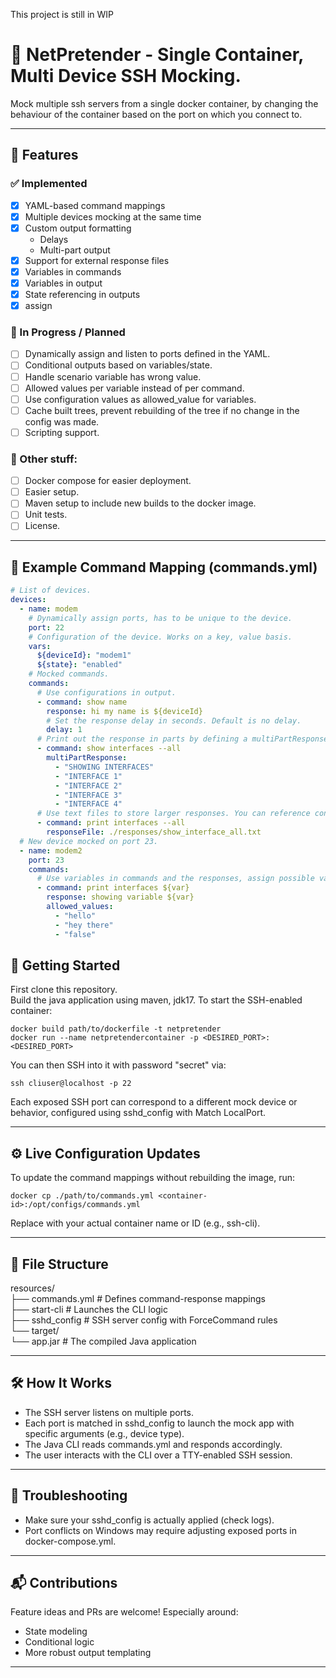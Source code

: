 This project is still in WIP

# 🧪 NetPretender - Single Container, Multi Device SSH Mocking.

Mock multiple ssh servers from a single docker container, by changing the behaviour of the container based on the port on which you connect to.

---

## 📜 Features

### ✅ Implemented

- [x] YAML-based command mappings
- [x] Multiple devices mocking at the same time
- [x] Custom output formatting
  - Delays
  - Multi-part output
- [x] Support for external response files
- [x] Variables in commands
- [x] Variables in output
- [x] State referencing in outputs
- [x] assign

### 🔧 In Progress / Planned

- [ ] Dynamically assign and listen to ports defined in the YAML.
- [ ] Conditional outputs based on variables/state.
- [ ] Handle scenario variable has wrong value.
- [ ] Allowed values per variable instead of per command.
- [ ] Use configuration values as allowed_value for variables.
- [ ] Cache built trees, prevent rebuilding of the tree if no change in the config was made.
- [ ] Scripting support.

### 🔧 Other stuff:

- [ ] Docker compose for easier deployment.
- [ ] Easier setup.
- [ ] Maven setup to include new builds to the docker image.
- [ ] Unit tests.
- [ ] License.

---

## 🧪 Example Command Mapping (commands.yml)
```yaml
# List of devices.
devices:
  - name: modem
    # Dynamically assign ports, has to be unique to the device.
    port: 22
    # Configuration of the device. Works on a key, value basis.
    vars:
      ${deviceId}: "modem1"
      ${state}: "enabled"
    # Mocked commands.
    commands:
      # Use configurations in output.
      - command: show name
        response: hi my name is ${deviceId}
        # Set the response delay in seconds. Default is no delay.
        delay: 1
      # Print out the response in parts by defining a multiPartResponse
      - command: show interfaces --all
        multiPartResponse:
          - "SHOWING INTERFACES"
          - "INTERFACE 1"
          - "INTERFACE 2"
          - "INTERFACE 3"
          - "INTERFACE 4"
      # Use text files to store larger responses. You can reference configuration in here too.
      - command: print interfaces --all
        responseFile: ./responses/show_interface_all.txt
  # New device mocked on port 23.
  - name: modem2
    port: 23
    commands:
      # Use variables in commands and the responses, assign possible values.
      - command: print interfaces ${var}
        response: showing variable ${var} 
        allowed_values:
          - "hello"
          - "hey there"
          - "false"
```

## 🚀 Getting Started

First clone this repository.<br>
Build the java application using maven, jdk17.
To start the SSH-enabled container:

    docker build path/to/dockerfile -t netpretender
    docker run --name netpretendercontainer -p <DESIRED_PORT>:<DESIRED_PORT>

You can then SSH into it with password "secret" via:

    ssh cliuser@localhost -p 22

Each exposed SSH port can correspond to a different mock device or behavior, configured using sshd_config with Match LocalPort.

---

## ⚙️ Live Configuration Updates

To update the command mappings without rebuilding the image, run:

    docker cp ./path/to/commands.yml <container-id>:/opt/configs/commands.yml

Replace <container-id> with your actual container name or ID (e.g., ssh-cli).

---

## 📁 File Structure

resources/<br>
├── commands.yml         # Defines command-response mappings<br>
├── start-cli            # Launches the CLI logic<br>
├── sshd_config          # SSH server config with ForceCommand rules<br>
└── target/<br>
└── app.jar     # The compiled Java application


---

## 🛠 How It Works

- The SSH server listens on multiple ports.
- Each port is matched in sshd_config to launch the mock app with specific arguments (e.g., device type).
- The Java CLI reads commands.yml and responds accordingly.
- The user interacts with the CLI over a TTY-enabled SSH session.

---


## 🧯 Troubleshooting

- Make sure your sshd_config is actually applied (check logs).
- Port conflicts on Windows may require adjusting exposed ports in docker-compose.yml.

---

## 📬 Contributions

Feature ideas and PRs are welcome! Especially around:
- State modeling
- Conditional logic
- More robust output templating

---
